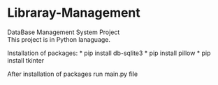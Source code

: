 # Libraray-Management
DataBase Management System Project  
  This project is in Python lanaguage.
  
  Installation of packages:
    * pip install db-sqlite3
    * pip install pillow
    * pip install tkinter
    
  After installation of packages run main.py file
